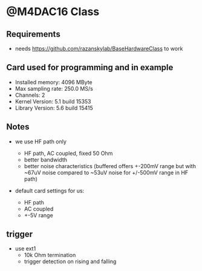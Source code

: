 # @M4DAC16 Class

## Requirements
- needs https://github.com/razanskylab/BaseHardwareClass to work

## Card used for programming and in example
- Installed memory:  4096 MByte
- Max sampling rate: 250.0 MS/s
- Channels:          2
- Kernel Version:    5.1 build 15353
- Library Version:   5.6 build 15415

## Notes
- we use HF path only
  - HF path, AC coupled, fixed 50 Ohm
  - better bandwidth
  - better noise characteristics (buffered offers +-200mV range but with ~67uV
  noise compared to ~53uV noise for +/-500mV range in HF path)

- default card settings for us:
  - HF path
  - AC coupled
  - +-5V range

## trigger
- use ext1
  - 10k Ohm termination
  - trigger detection on rising and falling
